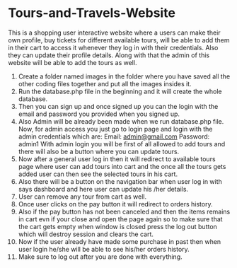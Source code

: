 # Tours-and-Travels-Website
This is a shopping user interactive website where a users can make their own profile, buy tickets for different available tours, will be able to add them in their cart to access it whenever they log in with their credentials. Also they can update their profile details. Along with that the admin of this website will be able to add the tours as well.
1)	Create a folder named images in the folder where you have saved all the other coding files together and put all the images insides it.
2)	Run the database.php file in the beginning and it will create the whole database.
3)	Then you can sign up and once signed up you can the login with the email and password you provided when you signed up.
4)	Also Admin will be already been made when we run database.php file. Now, for admin access you just go to login page and login with the admin credentials which are:
Email: admin@gmail.com
Password: admin1
With admin login you will be first of all allowed to add tours and there will also be a button where you can update tours.
5)	Now after a general user log in then it will redirect to available tours page where user can add tours into cart and the once all the tours gets added user can then see the selected tours in his cart.
6)	Also there will be a button on the navigation bar when user log in with says dashboard and here user can update his /her details.
7)	User can remove any tour from cart as well.
8)	Once user clicks on the pay button it will redirect to orders history.
9)	Also if the pay button has not been canceled and then the items remains in cart evn if your close and open the page again so to make sure that the cart gets empty when window is closed press the log out button which will destroy session and clears the cart.
10)	Now if the user already have made some purchase in past then when user login he/she will be able to see his/her orders history.
11)	Make sure to log out after you are done with everything.
